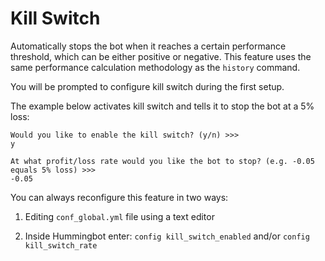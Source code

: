 # Kill Switch

Automatically stops the bot when it reaches a certain performance threshold, which can be either positive or negative. This feature uses the same performance calculation methodology as the `history` command.

You will be prompted to configure kill switch  during the first setup.

The example below activates kill switch and tells it to stop the bot at a 5% loss:

```
Would you like to enable the kill switch? (y/n) >>>
y

At what profit/loss rate would you like the bot to stop? (e.g. -0.05 equals 5% loss) >>>
-0.05
```

You can always reconfigure this feature in two ways:

1. Editing `conf_global.yml` file using a text editor

2. Inside Hummingbot enter: `config kill_switch_enabled` and/or `config kill_switch_rate`
